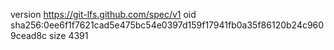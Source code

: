 version https://git-lfs.github.com/spec/v1
oid sha256:0ee6f1f7621cad5e475bc54e0397d159f17941fb0a35f86120b24c9609cead8c
size 4391
